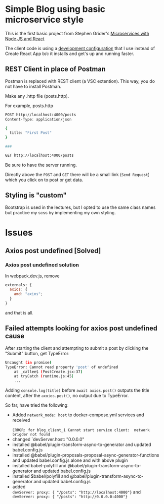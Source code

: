 # Simple Blog using basic microservice style

This is the first basic project from Stephen Grider's [Microservices with Node JS and React](https://www.udemy.com/course/microservices-with-node-js-and-react/)

The client code is using a [development configuration](https://github.com/justin0979/devconfig) that I use instead of Create React App b/c it installs and get's up and running faster.

## REST Client in place of Postman

Postman is replaced with REST client (a VSC extention). This way, you do not have to install Postman.

Make any .http file (posts.http).

For example, posts.http

```sh
POST http://localhost:4000/posts
Content-Type: application/json

{
  title: "First Post"
}

###

GET http://localhost:4000/posts
```

Be sure to have the server running.

Directly above the `POST` and `GET` there will be a small link (`Send Request`) which you click on to post or get data.

## Styling is "custom"

Bootstrap is used in the lectures, but I opted to use the same class names but practice my scss by implementing my own styling.

# Issues

## Axios post undefined [Solved]

### Axios post undefined solution

In webpack.dev.js, remove

```javascript
externals: {
  axios: {
    amd: "axios";
  }
}
```

and that is all.

## Failed attempts looking for axios post undefined cause

After starting the client and attempting to submit a post by clicking the "Submit" button, get TypeError:

```sh
Uncaught (in promise)
TypeError: Cannot read property 'post' of undefined
    at _callee$ (PostCreate.jsx:37)
    at tryCatch (runtime.js:45)
    ...
```

Adding `console.log(title)` before `await axios.post()` outputs the title content, after the `axoios.post()`, no output due to TypeError.

So far, have tried the following:

<ul>
<li>Added <code>network_mode: host</code> to docker-compose.yml services and received
<br />
<code>
ERROR: for blog_client_1 Cannot start service client:  network brigder not found
</code>
</li>

<li>changed `devServer.host: "0.0.0.0"</li>
<li>installed @babel/plugin-transform-async-to-generator and updated babel.config.js</li>
<li>installed @babel/plugin-proposals-proposal-async-generator-functions and updated babel.config.js alone and with above plugin</li>
<li>installed babel-polyfill and @babel/plugin-transform-async-to-generator and updated babel.config.js</li>
<li>installed $babel/polyfill and @babel/plugin-transform-async-to-generator and updated babel.config.js</li>
<li>added<code>
devServer: proxy: { "/posts": "http://localhost:4000"}</code> and <code>
devServer: proxy: { "/posts": "http://0.0.0.0:4000"}
</code></li>
</ul>
